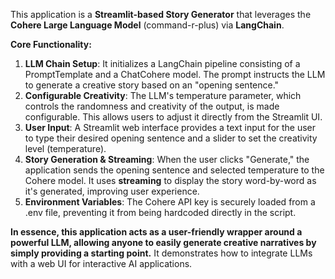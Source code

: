 This application is a **Streamlit-based Story Generator** that leverages the **Cohere Large Language Model** (command-r-plus) via **LangChain**.

**Core Functionality:**

1. **LLM Chain Setup**: It initializes a LangChain pipeline consisting of a PromptTemplate and a ChatCohere model. The prompt instructs the LLM to generate a creative story based on an "opening sentence."  
2. **Configurable Creativity**: The LLM's temperature parameter, which controls the randomness and creativity of the output, is made configurable. This allows users to adjust it directly from the Streamlit UI.  
3. **User Input**: A Streamlit web interface provides a text input for the user to type their desired opening sentence and a slider to set the creativity level (temperature).  
4. **Story Generation & Streaming**: When the user clicks "Generate," the application sends the opening sentence and selected temperature to the Cohere model. It uses **streaming** to display the story word-by-word as it's generated, improving user experience.  
5. **Environment Variables**: The Cohere API key is securely loaded from a .env file, preventing it from being hardcoded directly in the script.

**In essence, this application acts as a user-friendly wrapper around a powerful LLM, allowing anyone to easily generate creative narratives by simply providing a starting point.** It demonstrates how to integrate LLMs with a web UI for interactive AI applications.